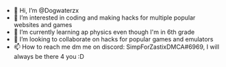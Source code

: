 - 👋 Hi, I’m @Dogwaterzx
- 👀 I’m interested in coding and making hacks for multiple popular websites and games
- 🌱 I’m currently learning ap physics even though I'm in 6th grade
- 💞️ I’m looking to collaborate on hacks for popular games and emulators
- 📫 How to reach me dm me on discord: SimpForZastixDMCA#6969, I will always be there 4 you :D

<!---
Dogwaterzx/Dogwaterzx is a ✨ special ✨ repository because its `README.md` (this file) appears on your GitHub profile.
You can click the Preview link to take a look at your changes.
--->
